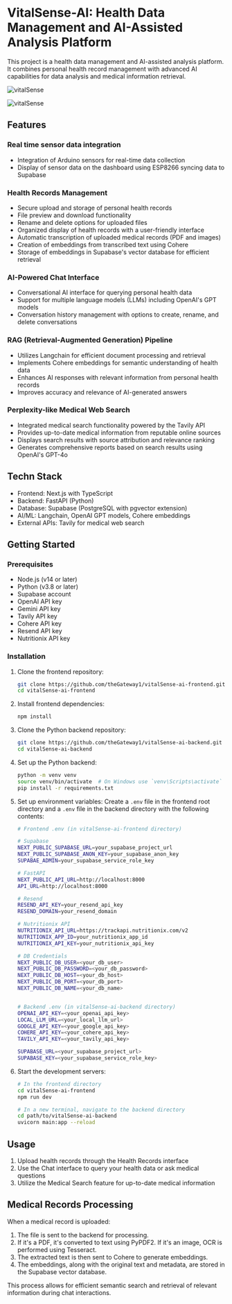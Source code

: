# VitalSense-AI: Health Data Management and AI-Assisted Analysis Platform

This project is a health data management and AI-assisted analysis platform. It combines personal health record management with advanced AI capabilities for data analysis and medical information retrieval.

![vitalSense](https://github.com/user-attachments/assets/2aeff7d6-cad6-4e6a-a860-6404f8f7f4d4)

![vitalSense](https://github.com/user-attachments/assets/29a764a7-553d-4073-99ec-7ea00327dfde)

## Features

### Real time sensor data integration

- Integration of Arduino sensors for real-time data collection
- Display of sensor data on the dashboard using ESP8266 syncing data to Supabase

### Health Records Management

- Secure upload and storage of personal health records
- File preview and download functionality
- Rename and delete options for uploaded files
- Organized display of health records with a user-friendly interface
- Automatic transcription of uploaded medical records (PDF and images)
- Creation of embeddings from transcribed text using Cohere
- Storage of embeddings in Supabase's vector database for efficient retrieval

### AI-Powered Chat Interface

- Conversational AI interface for querying personal health data
- Support for multiple language models (LLMs) including OpenAI's GPT models
- Conversation history management with options to create, rename, and delete conversations

### RAG (Retrieval-Augmented Generation) Pipeline

- Utilizes Langchain for efficient document processing and retrieval
- Implements Cohere embeddings for semantic understanding of health data
- Enhances AI responses with relevant information from personal health records
- Improves accuracy and relevance of AI-generated answers

### Perplexity-like Medical Web Search

- Integrated medical search functionality powered by the Tavily API
- Provides up-to-date medical information from reputable online sources
- Displays search results with source attribution and relevance ranking
- Generates comprehensive reports based on search results using OpenAI's GPT-4o

## Techn Stack

- Frontend: Next.js with TypeScript
- Backend: FastAPI (Python)
- Database: Supabase (PostgreSQL with pgvector extension)
- AI/ML: Langchain, OpenAI GPT models, Cohere embeddings
- External APIs: Tavily for medical web search

## Getting Started

### Prerequisites

- Node.js (v14 or later)
- Python (v3.8 or later)
- Supabase account
- OpenAI API key
- Gemini API key
- Tavily API key
- Cohere API key
- Resend API key
- Nutritionix API key

### Installation

1. Clone the frontend repository:

   ```bash
   git clone https://github.com/theGateway1/vitalSense-ai-frontend.git
   cd vitalSense-ai-frontend
   ```

2. Install frontend dependencies:

   ```bash
   npm install
   ```

3. Clone the Python backend repository:

   ```bash
   git clone https://github.com/theGateway1/vitalSense-ai-backend.git
   cd vitalSense-ai-backend
   ```

4. Set up the Python backend:

   ```bash
   python -m venv venv
   source venv/bin/activate  # On Windows use `venv\Scripts\activate`
   pip install -r requirements.txt
   ```

5. Set up environment variables:
   Create a `.env` file in the frontend root directory and a `.env` file in the backend directory with the following contents:

   ```bash
   # Frontend .env (in vitalSense-ai-frontend directory)

   # Supabase
   NEXT_PUBLIC_SUPABASE_URL=your_supabase_project_url
   NEXT_PUBLIC_SUPABASE_ANON_KEY=your_supabase_anon_key
   SUPABAE_ADMIN=your_supabase_service_role_key

   # FastAPI
   NEXT_PUBLIC_API_URL=http://localhost:8000
   API_URL=http://localhost:8000

   # Resend
   RESEND_API_KEY=your_resend_api_key
   RESEND_DOMAIN=your_resend_domain

   # Nutritionix API
   NUTRITIONIX_API_URL=https://trackapi.nutritionix.com/v2
   NUTRITIONIX_APP_ID=your_nutritionix_app_id
   NUTRITIONIX_API_KEY=your_nutritionix_api_key

   # DB Credentials
   NEXT_PUBLIC_DB_USER=<your_db_user>
   NEXT_PUBLIC_DB_PASSWORD=<your_db_password>
   NEXT_PUBLIC_DB_HOST=<your_db_host>
   NEXT_PUBLIC_DB_PORT=<your_db_port>
   NEXT_PUBLIC_DB_NAME=<your_db_name>


   # Backend .env (in vitalSense-ai-backend directory)
   OPENAI_API_KEY=<your_openai_api_key>
   LOCAL_LLM_URL=<your_local_llm_url>
   GOOGLE_API_KEY=<your_google_api_key>
   COHERE_API_KEY=<your_cohere_api_key>
   TAVILY_API_KEY=<your_tavily_api_key>

   SUPABASE_URL=<your_supabase_project_url>
   SUPABASE_KEY=<your_supabase_service_role_key>

   ```

6. Start the development servers:

   ```bash
   # In the frontend directory
   cd vitalSense-ai-frontend
   npm run dev

   # In a new terminal, navigate to the backend directory
   cd path/to/vitalSense-ai-backend
   uvicorn main:app --reload
   ```

## Usage

1. Upload health records through the Health Records interface
2. Use the Chat interface to query your health data or ask medical questions
3. Utilize the Medical Search feature for up-to-date medical information

## Medical Records Processing

When a medical record is uploaded:

1. The file is sent to the backend for processing.
2. If it's a PDF, it's converted to text using PyPDF2. If it's an image, OCR is performed using Tesseract.
3. The extracted text is then sent to Cohere to generate embeddings.
4. The embeddings, along with the original text and metadata, are stored in the Supabase vector database.

This process allows for efficient semantic search and retrieval of relevant information during chat interactions.
